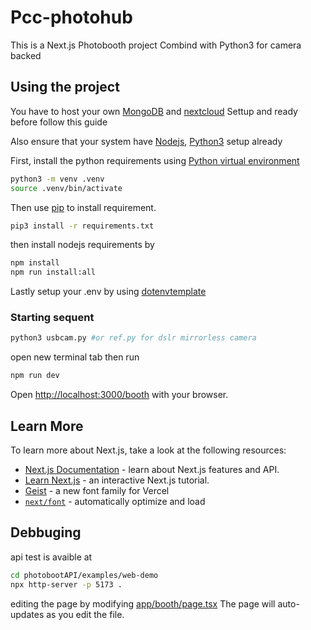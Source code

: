 # Pcc-photohub

This is a Next.js Photobooth project Combind with Python3 for camera backed

## Using the project

You have to host your own [MongoDB](https://www.mongodb.com/) and [nextcloud](https://nextcloud.com/) Settup and ready before follow this guide

Also ensure that your system have [Nodejs](https://nextjs.org), [Python3](https://www.python.org/) setup already

First, install the python requirements using [Python virtual environment](https://virtualenv.pypa.io/en/latest/)

```bash
python3 -m venv .venv
source .venv/bin/activate
```

Then use [pip](https://pip.pypa.io/en/stable/) to install requirement.

```bash
pip3 install -r requirements.txt
```

then install nodejs requirements by

```bash
npm install
npm run install:all
```

Lastly setup your .env by using [dotenvtemplate](dotenvtemplate)

### Starting sequent

```bash
python3 usbcam.py #or ref.py for dslr mirrorless camera
```
open new terminal tab then run
```bash
npm run dev  
```
Open [http://localhost:3000/booth](http://localhost:3000/booth) with your browser.


## Learn More

To learn more about Next.js, take a look at the following resources:

- [Next.js Documentation](https://nextjs.org/docs) - learn about Next.js features and API.
- [Learn Next.js](https://nextjs.org/learn) - an interactive Next.js tutorial.
- [Geist](https://vercel.com/font) - a new font family for Vercel
- [`next/font`](https://nextjs.org/docs/app/building-your-application/optimizing/fonts) - automatically optimize and load

## Debbuging
api test is avaible at 
```bash
cd photobootAPI/examples/web-demo
npx http-server -p 5173 .
```
editing the page by modifying [app/booth/page.tsx](app/booth/page.js) The page will auto-updates as you edit the file.